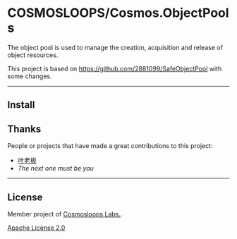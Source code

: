 # COSMOSLOOPS/Cosmos.ObjectPools

The object pool is used to manage the creation, acquisition and release of object resources.

This project is based on https://github.com/2881099/SafeObjectPool with some changes.

---

## Install





## Thanks

People or projects that have made a great contributions to this project:

- [叶老板](https://github.com/2881099)
- _The next one must be you_

---

## License

Member project of [Cosmosloops Labs.](https://github.com/cosmos-loops).

[Apache License 2.0](/LICENSE)